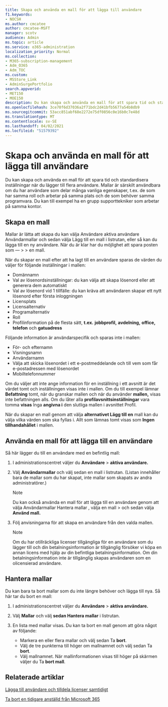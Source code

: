 ```yaml
---
title: Skapa och använda en mall för att lägga till användare
f1.keywords:
- NOCSH
ms.author: cmcatee
author: cmcatee-MSFT
manager: scotv
audience: Admin
ms.topic: article
ms.service: o365-administration
localization_priority: Normal
ms.collection:
- M365-subscription-management
- Adm_O365
- Adm_TOC
ms.custom:
- MSStore_Link
- AdminSurgePortfolio
search.appverid:
- MET150
- MOE150
description: Du kan skapa och använda en mall för att spara tid och standardisera inställningar när du lägger till flera användare.
ms.openlocfilehash: 3ce70f6d37036a2f71bdc2d41bfb5677a54b8db9
ms.sourcegitcommit: 53acc851abf68e2272e75df0856c0e16b0c7e48d
ms.translationtype: MT
ms.contentlocale: sv-SE
ms.lasthandoff: 04/02/2021
ms.locfileid: "51579392"
---
```

# <a name="create-and-use-a-template-to-add-users"></a>Skapa och använda en mall för att lägga till användare

Du kan skapa och använda en mall för att spara tid och standardisera inställningar när du lägger till flera användare. Mallar är särskilt användbara om du har användare som delar många vanliga egenskaper, t.ex. de som har samma roll och arbetar på samma plats och de som behöver samma programvara. Du kan till exempel ha en grupp supporttekniker som arbetar på samma kontor.  

## <a name="create-a-template"></a>Skapa en mall

Mallar är lätta att skapa du kan välja Användare aktiva användare Användarmallar och sedan välja Lägg till en mall i listrutan, eller så kan du lägga till en ny användare. När du är klar har du möjlighet att spara posten som &mdash;   >    >  en mall. 

När du skapar en mall efter att ha lagt till en användare sparas de värden du väljer för följande inställningar i mallen:

- Domännamn
- Val av lösenordsinställningar: du kan välja att skapa lösenord eller att generera dem automatiskt
- Val av lösenord vid 1 tillfälle: du kan kräva att användaren skapar ett nytt lösenord efter första inloggningen
- Licensplats
- Licensalternativ
- Programalternativ
- Roll
- Profilinformation på de flesta sätt, **t.ex.** **jobbprofil,** **avdelning,** **office, telefon** och **gatuadress** 

Följande information är användarspecifik och sparas inte i mallen:

- För- och efternamn
- Visningsnamn
- Användarnamn
- Välja att skicka lösenordet i ett e-postmeddelande och till vem som får e-postadressen med lösenordet
- Mobiltelefonnummer

Om du väljer att inte ange information för en inställning i ett avsnitt är det värdet tomt och inställningen visas inte i mallen. Om du till exempel lämnar **Befattning** tomt, när du granskar mallen och när du använder **mallen,** visas inte befattningen alls. Om du låter alla **profilavsnittsinställningar** vara tomma **visas** Inga **angivna i** den slutliga mallen i avsnittet Profil.

När du skapar en mall genom att välja **alternativet Lägg till en** mall kan du välja vilka värden som ska fyllas i. Allt som lämnas tomt visas som **Ingen tillhandahållet** i mallen.

## <a name="use-a-template-to-add-a-user"></a>Använda en mall för att lägga till en användare

Så här lägger du till en användare med en befintlig mall:

1. I administrationscentret väljer du **Användare**  >  **aktiva användare.**

2. Välj **Användarmallar** och välj sedan en mall i listrutan. (Listan innehåller bara de mallar som du har skapat, inte mallar som skapats av andra administratörer.)

   > [!NOTE]
   > Du kan också använda en mall för att lägga till en användare genom att välja Användarmallar Hantera mallar , välja en mall  >  och sedan välja **Använd mall.**

3. Följ anvisningarna för att skapa en användare från den valda mallen.

   > [!NOTE]
   > Om du har otillräckliga licenser tillgängliga för en användare som du lägger till och din betalningsinformation är tillgänglig försöker vi köpa en annan licens med hjälp av din befintliga betalningsinformation. Om din betalningsinformation inte är tillgänglig skapas användaren som en olicensierad användare.

## <a name="manage-templates"></a>Hantera mallar

Du kan bara ta bort mallar som du inte längre behöver och lägga till nya. Så här tar du bort en mall:

1. I administrationscentret väljer du **Användare**  >  **aktiva användare.**

2. Välj **Mallar** och välj **sedan Hantera mallar** i listrutan.

3. En lista med mallar visas. Du kan ta bort en mall genom att göra något av följande:
    - Markera en eller flera mallar och välj sedan Ta **bort**. 
    - Välj de tre punkterna till höger om mallnamnet och välj sedan Ta **bort**.
    - Välj mallnamnet. När mallinformationen visas till höger på skärmen väljer du Ta **bort mall**.

## <a name="related-articles"></a>Relaterade artiklar

[Lägga till användare och tilldela licenser samtidigt](add-users.md)

[Ta bort en tidigare anställd från Microsoft 365](remove-former-employee.md)
  
